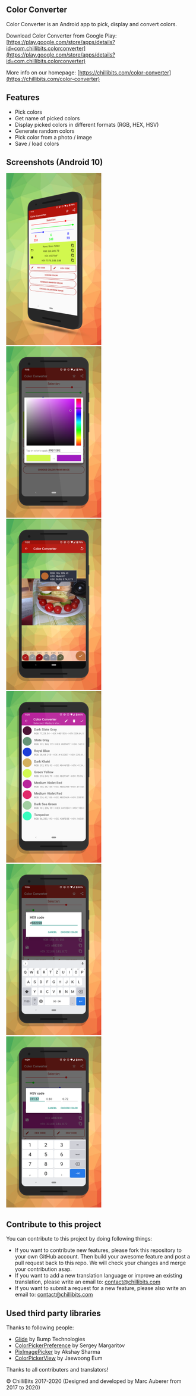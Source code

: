 ## Color Converter

Color Converter is an Android app to pick, display and convert colors.

Download Color Converter from Google Play: [https://play.google.com/store/apps/details?id=com.chillibits.colorconverter](https://play.google.com/store/apps/details?id=com.chillibits.colorconverter)

More info on our homepage: [https://chillibits.com/color-converter](https://chillibits.com/color-converter)

## Features

- Pick colors
- Get name of picked colors
- Display picked colors in different formats (RGB, HEX, HSV)
- Generate random colors
- Pick color from a photo / image
- Save / load colors

## Screenshots (Android 10)
<img src="https://github.com/chillibits/color-converter/raw/master/screenshots/1.png" width="256" title="Screenshot 1"><img src="https://github.com/chillibits/color-converter/raw/master/screenshots/2.png" width="256" title="Screenshot 2"><img src="https://github.com/chillibits/color-converter/raw/master/screenshots/3.png" width="256" title="Screenshot 3"><img src="https://github.com/chillibits/color-converter/raw/master/screenshots/4.png" width="256" title="Screenshot 4"><img src="https://github.com/chillibits/color-converter/raw/master/screenshots/5.png" width="256" title="Screenshot 5"><img src="https://github.com/chillibits/color-converter/raw/master/screenshots/6.png" width="256" title="Screenshot 6">

## Contribute to this project
You can contribute to this project by doing following things:

- If you want to contribute new features, please fork this repository to your own GitHub account. Then build your awesome feature and post a pull request back to this repo. We will check your changes and merge your contribution asap.
- If you want to add a new translation language or improve an existing translation, please write an email to: [contact@chillibits.com](mailto:contact@chillibits.com&subject=Add%20translation)
- If you want to submit a request for a new feature, please also write an email to: [contact@chillibits.com](mailto:contact@chillibits.com&subject=Feature%20request)

## Used third party libraries

Thanks to following people:

- [Glide](https://github.com/bumptech/glide) by Bump Technologies
- [ColorPickerPreference](https://github.com/attenzione/android-ColorPickerPreference) by Sergey Margaritov
- [PixImagePicker](https://github.com/akshay2211/PixImagePicker) by Akshay Sharma
- [ColorPickerView](https://github.com/skydoves/ColorPickerView) by Jaewoong Eum

Thanks to all contributers and translators!

© ChilliBits 2017-2020 (Designed and developed by Marc Auberer from 2017 to 2020)